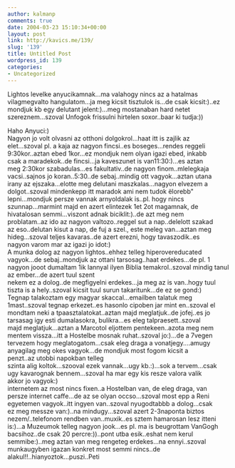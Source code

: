 ```yaml
---
author: kalmanp
comments: true
date: 2004-03-23 15:10:34+00:00
layout: post
link: http://kavics.me/139/
slug: '139'
title: Untitled Post
wordpress_id: 139
categories:
- Uncategorized
---
```


Lightos levelke anyucikamnak...ma valahogy nincs az a hatalmas vilagmegvalto hangulatom...ja meg kicsit tisztulok is...de csak kicsit:)..ez mondjuk kb egy delutant jelent:)...meg mostanaban hard netet szereznem...szoval Unfogok frissulni hirtelen soxor..baar ki tudja:))




Haho Anyuci:)  
Nagyon jo volt olvasni az otthoni dolgokrol...haat itt is zajlik az   
elet...szoval pl. a kaja az nagyon fincsi..es boseges...rendes reggeli   
9:30kor..aztan ebed 1kor...ez mondjuk nem olyan igazi ebed, inkabb   
csak a maradekok..de fincsi...ja kaveszunet is van11:30:)...es aztan   
meg 2:30kor szabadulas...es fakultativ..de nagyon finom..mlelegkaja   
vacsi..sajnos jo koran..5:30..de sebaj..mindig ott vagyok...aztan utana   
irany az ejszaka...elotte meg delutani maszkalas...nagyon elvezem a   
dolgot..szoval mindenkepp itt maradok ami nem tudok ëlorebb"   
lepni...mondjuk persze vannak arnyoldalak is..pl. hogy nincs   
szunnap...marmint majd en azert elintezek 1et 2ot magamnak, de   
hivatalosan semmi...viszont adnak biciklit:)..de azt meg nem   
problatam..az ido az nagyon valtozo..reggel sut a nap..delelott szakad   
az eso..delutan kisut a nap, de fuj a szel., este meleg van...aztan meg   
hideg...szoval teljes kavaras..de azert erezni, hogy tavaszodik..es   
nagyon varom mar az igazi jo idot:)  
A munka dolog az nagyon lightos..ehhez telleg hiperovereducated   
vagyok...de sebaj..mondjuk az ottani tarsosag..haat erdekes...de pl. 1   
nagyon jooot dumaltam 1ik lannyal ilyen Biblia temakrol..szoval mindig tanul az ember...de azert tuul szent   
nekem ez a dolog..de megfigyelni erdekes...ja meg az is van..hogy tuul   
tiszta is a hely..szoval kicsit tuul surun takaritunk...de ez se gond:)  
Tegnap talakoztam egy magyar skaccal...emailben talatuk meg   
1mast..szoval tegnap erkezet..es hasonlo cipoben jar mint en..szoval el   
mondtam neki a tpaasztalatokat..aztan majd meglatjuk..de jofej..es jo   
tarsasag igy esti dumalasokra, bulikra...es eleg talpraesett..szoval   
majd meglatjuk...aztan a Marcotol eljottem pentekeen..azota meg nem   
mentem vissza...itt a Hostelbe mosnak ruhat..szoval jo:)...de a 7vegen   
tervezem hogy meglatogatom...csak eleg draga a vonatjegy....amugy   
anyagilag meg okes vagyok...de mondjuk most fogom kicsit a   
penzt..az utobbi napokban telleg   
szinta alig koltok...szooval ezek vannak...ugy kb.:)...sok a tervem...csak   
ugy kavarognak bennem...szoval ha mar egy kis resze valora valik   
akkor jo vagyok:)  
internetem az most nincs fixen..a Hostelban van, de eleg draga, van   
persze internet caffe...de az se olyan occso...szoval most epp a Reni   
egyetemen vagyok..itt ingyen van..szoval nyugodtabbb a dolog...csak   
ez meg messze van:)..na mindugy...szoval azert 2-3naponta biztos   
nezem/..telefonom rendben van..muxik..es sztem hamarosan lesz itteni   
is:)...a Muzeumok telleg nagyon jook...es pl. ma is beugrottam VanGogh   
bacsihoz..de csak 20 percre:))..pont utba esik..eshat nem kerul   
semmibe:)..meg aztan van meg rengeteg erdekes...na ennyi..szoval   
munkaugyben igazan konkret most semmi nincs..de   
alakul!!..hianyoztok...puszi..Peti
